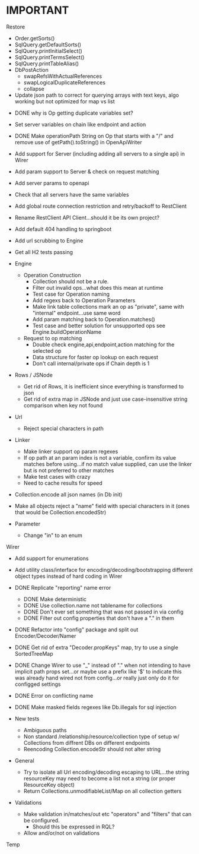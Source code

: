 
# IMPORTANT
Restore 
- Order.getSorts()
- SqlQuery.getDefaultSorts()
- SqlQuery.printInitialSelect()
- SqlQuery.printTermsSelect()
- SqlQuery.printTableAlias()
- DbPostAction
  - swapRefsWithActualReferences
  - swapLogicalDuplicateReferences
  - collapse
- Update json path to correct for querying arrays with text keys, algo working but not optimized for map vs list


* DONE why is Op getting duplicate variables set?
* Set server variables on chain like endpoint and action
* DONE Make operationPath String on Op that starts with a "/" and remove use of getPath().toString() in OpenApiWriter  
* Add support for Server (including adding all servers to a single api) in Wirer
* Add param support to Server & check on request matching
* Add server params to openapi
* Check that all servers have the same variables
* Add global route connection restriction and retry/backoff to RestClient
* Rename RestClient API Client...should it be its own project?  
* Add default 404 handling to springboot
* Add url scrubbing to Engine


*  Get all H2 tests passing

* Engine 
  * Operation Construction
    * Collection should not be a rule.
    * Filter out invalid ops...what does this mean at runtime
    * Test case for Operation naming
    * Add regexs back to Operation Parameters
    * Make link table collections mark an op as "private", same with "internal" endpoint...use same word
    * Add param matching back to Operation.matches()
    * Test case and better solution for unsupported ops see Engine.buildOperationName
  * Request to op matching
    * Double check engine,api,endpoint,action matching for the selected op
    * Data structure for faster op lookup on each request
    * Don't call internal/private ops if Chain depth is 1
    

* Rows / JSNode
  * Get rid of Rows, it is inefficient since everything is transformed to json
  * Get rid of extra map in JSNode and just use case-insensitive string comparison when key not found

* Url
  * Reject special characters in path

* Linker
  * Make linker support op param regexes
  * If op path at an param index is not a variable, confirm its value matches before using...if no match value supplied, can use the linker but is not preferred to other matches
  * Make test cases with crazy 
  * Need to cache results for speed    


    
* Collection.encode all json names (in Db init)
* Make all objects reject a "name" field with special characters in it (ones that would be Collection.encodedStr)


* Parameter
  * Change "in" to an enum
    

Wirer
 * Add support for enumerations
 * Add utility class/interface for encoding/decoding/bootstrapping different object types instead of hard coding in Wirer
 * DONE Replicate "reporting" name error
    * DONE Make deterministic
    * DONE Use collection.name not tablename for collections
    * DONE Don't ever set something that was not passed in via config
    * DONE Filter out config properties that don't have a "." in them      
  * DONE Refactor into "config" package and split out Encoder/Decoder/Namer
  * DONE Get rid of extra "Decoder.propKeys" map, try to use a single SortedTreeMap  
  * DONE Change Wirer to use "_" instead of "." when not intending to have implicit path props set...or maybe use a prefix like '$' to indicate this was already hand wired not from config...or really just only do it for configged settings
  * DONE Error on conflicting name
  * DONE Make masked fields regexes like Db.illegals for sql injection



* New tests
  * Ambiguous paths
  * Non standard /relationship/resource/collection type of setup w/ Collections from diffrent DBs on different endpoints
  * Reencoding Collection.encodeStr should not alter string
    

* General
  * Try to isolate all Url encoding/decoding escaping to URL...the string resourceKey may need to become a list not a string (or proper ResourceKey object)
  * Return Collections.unmodifiableList/Map on all collection getters  
    
* Validations
  * Make validation in/matches/out etc "operators" and "filters" that can be configured.
    * Should this be expressed in RQL?  
  * Allow and/or/not on validations
  
Temp